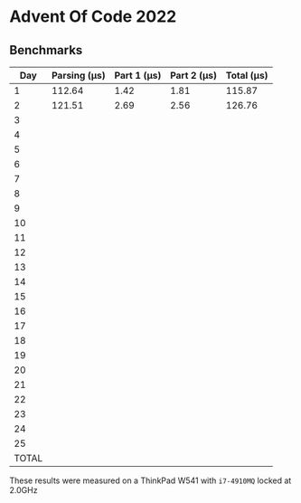 # Advent Of Code 2022

## Benchmarks

| Day   | Parsing (μs) | Part 1 (μs) | Part 2 (μs) | Total (μs) |
|-------|--------------|-------------|-------------|------------|
| 1     | 112.64       | 1.42        | 1.81        | 115.87     |
| 2     | 121.51       | 2.69        | 2.56        | 126.76     |
| 3     |              |             |             |            |
| 4     |              |             |             |            |
| 5     |              |             |             |            |
| 6     |              |             |             |            |
| 7     |              |             |             |            |
| 8     |              |             |             |            |
| 9     |              |             |             |            |
| 10    |              |             |             |            |
| 11    |              |             |             |            |
| 12    |              |             |             |            |
| 13    |              |             |             |            |
| 14    |              |             |             |            |
| 15    |              |             |             |            |
| 16    |              |             |             |            |
| 17    |              |             |             |            |
| 18    |              |             |             |            |
| 19    |              |             |             |            |
| 20    |              |             |             |            |
| 21    |              |             |             |            |
| 22    |              |             |             |            |
| 23    |              |             |             |            |
| 24    |              |             |             |            |
| 25    |              |             |             |            |
| TOTAL |              |             |             |            |

These results were measured on a ThinkPad W541 with `i7-4910MQ` locked at 2.0GHz
